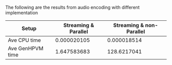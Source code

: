 The following are the results from audio encoding with different implementation

| Setup | Streaming & Parallel | Streaming & non-Parallel|
|--------------|----------------------|-------------------------|
| Ave CPU time | 0.000020105 | 0.000018514 |
| Ave GenHPVM time | 1.647583683 | 128.6217041  |
